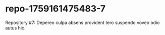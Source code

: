 # repo-1759161475483-7
Repository #7: Depereo culpa absens provident tero suspendo voveo odio autus hic.
